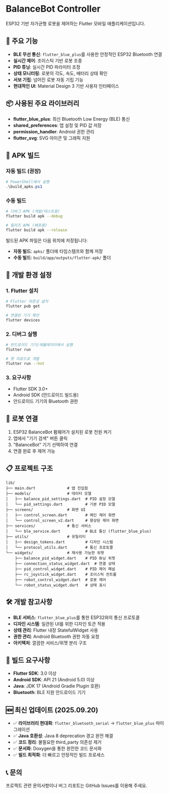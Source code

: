 # BalanceBot Controller

ESP32 기반 자가균형 로봇을 제어하는 Flutter 모바일 애플리케이션입니다.

## 🚀 주요 기능

- **BLE 무선 통신**: `flutter_blue_plus`를 사용한 안정적인 ESP32 Bluetooth 연결
- **실시간 제어**: 조이스틱 기반 로봇 조종
- **PID 튜닝**: 실시간 PID 파라미터 조정 
- **상태 모니터링**: 로봇의 각도, 속도, 배터리 상태 확인
- **서보 기립**: 넘어진 로봇 자동 기립 기능
- **현대적인 UI**: Material Design 3 기반 사용자 인터페이스

## 📦 사용된 주요 라이브러리

- **flutter_blue_plus**: 최신 Bluetooth Low Energy (BLE) 통신
- **shared_preferences**: 앱 설정 및 PID 값 저장
- **permission_handler**: Android 권한 관리
- **flutter_svg**: SVG 아이콘 및 그래픽 지원

## 📱 APK 빌드

### 자동 빌드 (권장)
```powershell
# PowerShell에서 실행
.\build_apks.ps1
```

### 수동 빌드
```bash
# 디버그 APK (개발/테스트용)
flutter build apk --debug

# 릴리즈 APK (배포용)
flutter build apk --release
```

빌드된 APK 파일은 다음 위치에 저장됩니다:
- **자동 빌드**: `apks/` 폴더에 타임스탬프와 함께 저장
- **수동 빌드**: `build/app/outputs/flutter-apk/` 폴더

## 🔧 개발 환경 설정

### 1. Flutter 설치
```bash
# Flutter 의존성 설치
flutter pub get

# 연결된 기기 확인
flutter devices
```

### 2. 디버그 실행
```bash
# 안드로이드 기기/에뮬레이터에서 실행
flutter run

# 핫 리로드로 개발
flutter run --hot
```

### 3. 요구사항
- Flutter SDK 3.0+
- Android SDK (안드로이드 빌드용)
- 안드로이드 기기의 Bluetooth 권한

## 🤖 로봇 연결

1. ESP32 BalanceBot 펌웨어가 설치된 로봇 전원 켜기
2. 앱에서 "기기 검색" 버튼 클릭
3. "BalanceBot" 기기 선택하여 연결
4. 연결 완료 후 제어 가능

## 📋 프로젝트 구조

```
lib/
├── main.dart              # 앱 진입점
├── models/                # 데이터 모델
│   ├── balance_pid_settings.dart  # PID 설정 모델
│   └── pid_settings.dart          # 기본 PID 모델
├── screens/               # 화면 UI
│   ├── control_screen.dart        # 메인 제어 화면
│   └── control_screen_v2.dart     # 향상된 제어 화면
├── services/              # 통신 서비스
│   └── ble_service.dart           # BLE 통신 (flutter_blue_plus)
├── utils/                 # 유틸리티
│   ├── design_tokens.dart         # 디자인 시스템
│   └── protocol_utils.dart        # 통신 프로토콜
└── widgets/               # 재사용 가능한 위젯
    ├── balance_pid_widget.dart    # PID 튜닝 위젯
    ├── connection_status_widget.dart  # 연결 상태
    ├── pid_control_widget.dart    # PID 제어 패널
    ├── rc_joystick_widget.dart    # 조이스틱 컨트롤
    ├── robot_control_widget.dart  # 로봇 제어
    └── robot_status_widget.dart   # 상태 표시
```

## 🛠️ 개발 참고사항

- **BLE 서비스**: `flutter_blue_plus`를 통한 ESP32와의 통신 프로토콜
- **디자인 시스템**: 일관된 UI를 위한 디자인 토큰 적용 
- **상태 관리**: Flutter 내장 StatefulWidget 사용
- **권한 관리**: Android Bluetooth 권한 자동 요청
- **아키텍처**: 깔끔한 서비스/위젯 분리 구조

## 🔧 빌드 요구사항

- **Flutter SDK**: 3.0 이상
- **Android SDK**: API 21 (Android 5.0) 이상  
- **Java**: JDK 17 (Android Gradle Plugin 호환)
- **Bluetooth**: BLE 지원 안드로이드 기기

## 🆕 최신 업데이트 (2025.09.20)

- ✅ **라이브러리 현대화**: `flutter_bluetooth_serial` → `flutter_blue_plus` 마이그레이션
- ✅ **Java 호환성**: Java 8 deprecation 경고 완전 해결
- ✅ **코드 정리**: 불필요한 third_party 의존성 제거
- ✅ **문서화**: Doxygen을 통한 완전한 코드 문서화
- ✅ **빌드 최적화**: 더 빠르고 안정적인 빌드 프로세스

## 📞 문의

프로젝트 관련 문의사항이나 버그 리포트는 GitHub Issues를 이용해 주세요.
